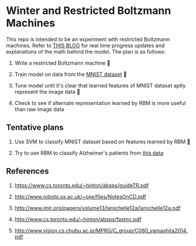 # Winter and Restricted Boltzmann Machines
This repo is intended to be an experiment with restricted Boltzmann machines. Refer to [THIS BLOG](https://www.sharelatex.com/project/5859a108417621e64d7df371)
for real time progress updates and explanations of the math behind the model. The plan is as follows:

1. Write a restricted Boltzmann machine :checkered_flag:

1. Train model on data from the [MNIST dataset](http://yann.lecun.com/exdb/mnist/) :checkered_flag:

1. Tune model until it's clear that learned features of MNIST dataset aptly represent the image data :checkered_flag:

1. Check to see if alternate representation learned by RBM is more useful than raw image data

## Tentative plans

1. Use SVM to classify MNIST dataset based on features learned by RBM :checkered_flag:

1. Try to use RBM to classify Alzheimer's patients from [this data](https://www.kaggle.com/jesseab/alzheimers-mri-deep-learning)

## References

1. https://www.cs.toronto.edu/~hinton/absps/guideTR.pdf

1. http://www.robots.ox.ac.uk/~ojw/files/NotesOnCD.pdf

1. http://www.jmlr.org/papers/volume13/larochelle12a/larochelle12a.pdf

1. http://www.cs.toronto.edu/~hinton/absps/fastnc.pdf

1. http://www.vision.cs.chubu.ac.jp/MPRG/C_group/C060_yamashita2014.pdf
